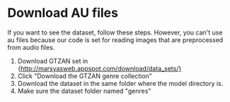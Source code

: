 # Download AU files
If you want to see the dataset, follow these steps. However, you can't use au files because our code is set for reading images that are preprocessed from audio files.
1. Download GTZAN set in {http://marsyasweb.appspot.com/download/data_sets/}
2. Click "Download the GTZAN genre collection"
3. Download the dataset in the same folder where the model directory is.
4. Make sure the dataset folder named "genres"

